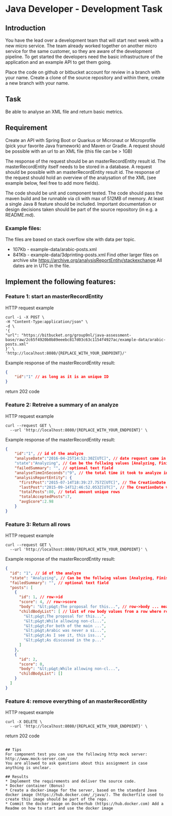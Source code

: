 # Java Developer - Development Task

## Introduction
You have the lead over a development team that will start next week with a new micro service. The team already worked 
together on another micro service for the same customer, so they are aware of the development pipeline. To get started 
the developers need the basic infrastructure of the application and an example API to get them going.

Place the code on github or bitbucket account for review in a branch with your name. Create a clone of the source repository
and within there, create a new branch with your name.

## Task
Be able to analyse an XML file and return basic metrics.

## Requirement
Create an API with Spring Boot or Quarkus or Micronaut or Microprofile (pick your favorite Java framework) and Maven or Gradle.
A request should be possible with an url to an XML file (this file can be > 1GB)

The response of the request should be an masterRecordEntity result id. The masterRecordEntity itself needs to be stored in a database.
A request should be possible with an masterRecordEntity result id.
The response of the request should hold an overview of the analysation of the XML (see example below, feel free to add more fields).

The code should be unit and component tested.
The code should pass the maven build and be runnable via cli with max of 512MB of memory. At least a single Java 8 feature should be included.
Important documentation or design decisions taken should be part of the source repository (in e.g. a README.md).

### Example files:
The files are based on stack overflow site with data per topic.
* 107Kb - example-data/arabic-posts.xml
* 841Kb - example-data/3dprinting-posts.xml Find other larger files on archive site https://archive.org/analysisReportEntity/stackexchange
All dates are in UTC in the file.

## Implement the following features:
### Feature 1: start an masterRecordEntity

HTTP request example
```
curl -i -X POST \
-H "Content-Type:application/json" \
-d \
'{
"url": "https://bitbucket.org/group9nl/java-assessment-base/raw/2c65f4920b0b89eeebc817d03c63c1154f4927ac/example-data/arabic-posts.xml"
}' \
'http://localhost:8080/{REPLACE_WITH_YOUR_ENDPOINT}/'

```

Example response of the masterRecordEntity result:
```json
{
    "id":"1" // as long as it is an unique ID
}
```
return 202 code

### Feature 2: Retreive a summary of an analyze

HTTP request example
```
curl --request GET \
  --url 'http://localhost:8080/{REPLACE_WITH_YOUR_ENDPOINT}' \
```

Example response of the masterRecordEntity result:
```json
{
    "id":"1", // id of the analyze
    "analyseDate":"2016-04-25T14:52:30Z[UTC]", // date request came in 2015-07-14T18:39:27.757
    "state":"Analyzing", // Can be the follwing values [Analyzing, Finished, Deleting, Failed]
    "failedSummary": "", // optional text field
    "analyseTimeInSeconds":"9", // the total time it took to analyze in seconds
    "analysisReportEntity": {
      "firstPost":"2015-07-14T18:39:27.757Z[UTC]", // The CreationDate value of a row the file with the lowest value (first in time)
      "lastPost":"2015-09-14T12:46:52.053Z[UTC]", // The CreationDate value of a row the file with the highest value (last in time)
      "totalPosts":80, // total amount unique rows
      "totalAcceptedPosts":7,
      "avgScore":2.98
    }
}
```

### Feature 3: Return all rows

HTTP request example
```
curl --request GET \
  --url 'http://localhost:8080/{REPLACE_WITH_YOUR_ENDPOINT}' \
```

Example response of the masterRecordEntity result:
```json
{
  "id": "1", // id of the analyze
  "state": "Analyzing", // Can be the follwing values [Analyzing, Finished, Deleting, Failed]
  "failedSummary": "", // optional text field
  "posts": [
    {
      "id": 1, // row->id
      "score": 4, // row->score
      "body": "&lt;p&gt;The proposal for this...", // row->body ... means the rest
      "childBodyList": [ // list of row body values from a row where row->ParentId is same of row->id
        "&lt;p&gt;The proposal for this...",
        "&lt;p&gt;While allowing non-cl...",
        "&lt;p&gt;For both of the main ...",
        "&lt;p&gt;Arabic was never a si...",
        "&lt;p&gt;As I see it, this iss...",
        "&lt;p&gt;As discussed in the p..."
      ]
    },
    {
      "id": 2,
      "score": 0,
      "body": "&lt;p&gt;While allowing non-cl...",
      "childBodyList": []
    }
  ]
}
```

### Feature 4: remove everything of an masterRecordEntity

HTTP request example
```
curl -X DELETE \
  --url 'http://localhost:8080/{REPLACE_WITH_YOUR_ENDPOINT}' \
```

return 202 code

```

## Tips
For component test you can use the following http mock server: http://www.mock-server.com/
You are allowed to ask questions about this assignment in case anything is unclear.

## Results
* Implement the requirements and deliver the source code.
* Docker container (Bonus)
* Create a docker-image for the server, based on the standard Java docker image (https://hub.docker.com/_/java/). The dockerfile used to create this image should be part of the repo.
* Commit the docker image on Dockerhub (https://hub.docker.com) Add a Readme on how to start and use the docker image
